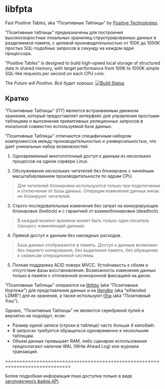 libfpta
============================================
Fast Positive Tables, aka "Позитивные Таблицы"
by [Positive Technologies](https://www.ptsecurity.ru).

"Позитивные таблицы" предназначены для построения высокоскоростных
локальных хранилищ структурированных данных в разделяемой памяти,
с целевой производительностью от 100К до 1000К простых SQL-подобных
запросов в секунду на каждом ядре процессора.

"Positive Tables" is designed to build high-speed local storage of
structured data in shared memory, with target performance from 100K
to 1000K simple SQL-like requests per second on each CPU core.

*The Future will Positive. Всё будет хорошо.*
[![Build Status](https://travis-ci.org/leo-yuriev/libfpta.svg?branch=master)](https://travis-ci.org/leo-yuriev/libfpta)

## Кратко

"Позитивные Таблицы" (_ПТ_) является встраиваемым движком хранения,
который предоставляет интерфейс для управления простыми таблицами и
выполнения примитивных реляционных запросов в локальной совместно
используемой базе данных.

"Позитивные Таблицы" отличаются специфичным набором компромиссов между
производительностью и универсальностью, что дает уникальных набор
возможностей:

1. Одновременный многопоточный доступ к данным из нескольких процессов на
одном сервере Linux.

2. Обслуживание нескольких читателей без блокировок с линейным
масштабированием производительности по ядрам CPU.
  > Для читателей блокировки используются только при подключении и
  > отключении от базы данных. Операции изменения данных никак не блокируют
  > читателей.

3. Строго последовательные изменения без затрат на конкурирующие
блокировок (livelock) и с гарантией от взаимоблокировки (deadlock).
  > В каждый момент времени может быть только один писатель (процесс
  > изменяющий данные).

4. Прямой доступ к данным без накладных расходов.
  > База данных отображается в память. Доступ к данным возможен без
  > лишнего копирования, без выделения памяти, без обращения к сервисам
  > операционной системы.

5. Полная поддержка ACID поверх MVCC. Устойчивость к сбоям и отсутствие
фазы восстановления. Возможность изменения данных только в памяти с
 отложенной асинхронной фиксацией на диске.

"Позитивные Таблицы" опираются на [libfptu](https://github.com/leo-yuriev/libfptu) (aka "Позитивные Кортежи")
для представления данных и на [libmdbx](https://github.com/ReOpen/libmdbx) (aka "eXtended LDMB")
для их хранения, а также используют [t1ha](https://github.com/PositiveTechnologies/t1ha) (aka "Позитивный Хэш").

Однако, "Позитивные Таблицы" не являются серебряной пулей и вероятно не
подойдут, если:

 * Размер одной записи (строки в таблице) часто больше 4 килобайт.
 * В запросах требуется обращаться одновременно к нескольким таблицам.
 * Объем данных превышает RAM, либо сценарии использования предполагают
   наличие WAL (Write Ahead Log) или журнала транзакций.

=============================================================================

Более подробная информация пока доступна только в виде [заголовочного файла API](fast_positive/tables.h).
